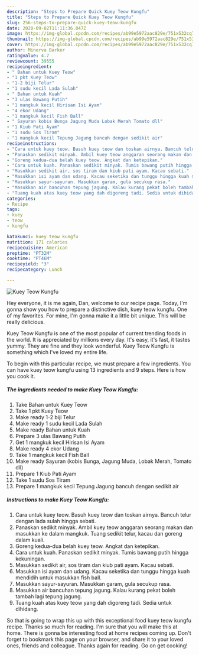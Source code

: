 ```yaml
---
description: "Steps to Prepare Quick Kuey Teow Kungfu"
title: "Steps to Prepare Quick Kuey Teow Kungfu"
slug: 256-steps-to-prepare-quick-kuey-teow-kungfu
date: 2020-09-02T11:11:36.047Z
image: https://img-global.cpcdn.com/recipes/ab99e5972aac829e/751x532cq70/kuey-teow-kungfu-resipi-foto-utama.jpg
thumbnail: https://img-global.cpcdn.com/recipes/ab99e5972aac829e/751x532cq70/kuey-teow-kungfu-resipi-foto-utama.jpg
cover: https://img-global.cpcdn.com/recipes/ab99e5972aac829e/751x532cq70/kuey-teow-kungfu-resipi-foto-utama.jpg
author: Minerva Barker
ratingvalue: 4.7
reviewcount: 39555
recipeingredient:
- " Bahan untuk Kuey Teow"
- "1 pkt Kuey Teow"
- "1-2 biji Telur"
- "1 sudu kecil Lada Sulah"
- " Bahan untuk Kuah"
- "3 ulas Bawang Putih"
- "1 mangkuk kecil Hirisan Isi Ayam"
- "4 ekor Udang"
- "1 mangkuk kecil Fish Ball"
- " Sayuran kobis Bunga Jagung Muda Lobak Merah Tomato dll"
- "1 Kiub Pati Ayam"
- "1 sudu Sos Tiram"
- "1 mangkuk kecil Tepung Jagung bancuh dengan sedikit air"
recipeinstructions:
- "Cara untuk kuey teow. Basuh kuey teow dan toskan airnya. Bancuh telur dengan lada sulah hingga sebati."
- "Panaskan sedikit minyak. Ambil kuey teow anggaran seorang makan dan masukkan ke dalam mangkuk. Tuang sedikit telur, kacau dan goreng dalam kuali."
- "Goreng kedua-dua belah kuey teow. Angkat dan ketepikan."
- "Cara untuk kuah. Panaskan sedikit minyak. Tumis bawang putih hingga kekuningan."
- "Masukkan sedikit air, sos tiram dan kiub pati ayam. Kacau sebati."
- "Masukkan isi ayam dan udang. Kacau seketika dan tunggu hingga kuah mendidih untuk masukkan fish ball."
- "Masukkan sayur-sayuran. Masukkan garam, gula secukup rasa."
- "Masukkan air bancuhan tepung jagung. Kalau kurang pekat boleh tambah lagi tepung jagung."
- "Tuang kuah atas kuey teow yang dah digoreng tadi. Sedia untuk dihidang."
categories:
- Recipe
tags:
- kuey
- teow
- kungfu

katakunci: kuey teow kungfu 
nutrition: 171 calories
recipecuisine: American
preptime: "PT32M"
cooktime: "PT46M"
recipeyield: "3"
recipecategory: Lunch

---
```



![Kuey Teow Kungfu](https://img-global.cpcdn.com/recipes/ab99e5972aac829e/751x532cq70/kuey-teow-kungfu-resipi-foto-utama.jpg)

Hey everyone, it is me again, Dan, welcome to our recipe page. Today, I'm gonna show you how to prepare a distinctive dish, kuey teow kungfu. One of my favorites. For mine, I'm gonna make it a little bit unique. This will be really delicious.



Kuey Teow Kungfu is one of the most popular of current trending foods in the world. It is appreciated by millions every day. It's easy, it's fast, it tastes yummy. They are fine and they look wonderful. Kuey Teow Kungfu is something which I've loved my entire life.


To begin with this particular recipe, we must prepare a few ingredients. You can have kuey teow kungfu using 13 ingredients and 9 steps. Here is how you cook it.

<!--inarticleads1-->

##### The ingredients needed to make Kuey Teow Kungfu:

1. Take  Bahan untuk Kuey Teow
1. Take 1 pkt Kuey Teow
1. Make ready 1-2 biji Telur
1. Make ready 1 sudu kecil Lada Sulah
1. Make ready  Bahan untuk Kuah
1. Prepare 3 ulas Bawang Putih
1. Get 1 mangkuk kecil Hirisan Isi Ayam
1. Make ready 4 ekor Udang
1. Take 1 mangkuk kecil Fish Ball
1. Make ready  Sayuran (kobis Bunga, Jagung Muda, Lobak Merah, Tomato dll)
1. Prepare 1 Kiub Pati Ayam
1. Take 1 sudu Sos Tiram
1. Prepare 1 mangkuk kecil Tepung Jagung bancuh dengan sedikit air




<!--inarticleads2-->

##### Instructions to make Kuey Teow Kungfu:

1. Cara untuk kuey teow. Basuh kuey teow dan toskan airnya. Bancuh telur dengan lada sulah hingga sebati.
1. Panaskan sedikit minyak. Ambil kuey teow anggaran seorang makan dan masukkan ke dalam mangkuk. Tuang sedikit telur, kacau dan goreng dalam kuali.
1. Goreng kedua-dua belah kuey teow. Angkat dan ketepikan.
1. Cara untuk kuah. Panaskan sedikit minyak. Tumis bawang putih hingga kekuningan.
1. Masukkan sedikit air, sos tiram dan kiub pati ayam. Kacau sebati.
1. Masukkan isi ayam dan udang. Kacau seketika dan tunggu hingga kuah mendidih untuk masukkan fish ball.
1. Masukkan sayur-sayuran. Masukkan garam, gula secukup rasa.
1. Masukkan air bancuhan tepung jagung. Kalau kurang pekat boleh tambah lagi tepung jagung.
1. Tuang kuah atas kuey teow yang dah digoreng tadi. Sedia untuk dihidang.




So that is going to wrap this up with this exceptional food kuey teow kungfu recipe. Thanks so much for reading. I'm sure that you will make this at home. There is gonna be interesting food at home recipes coming up. Don't forget to bookmark this page on your browser, and share it to your loved ones, friends and colleague. Thanks again for reading. Go on get cooking!
